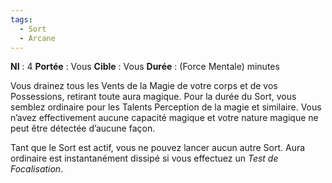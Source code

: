 ```yaml
---
tags:
  - Sort
  - Arcane
---
```

**NI** : 4
**Portée** : Vous
**Cible** : Vous
**Durée** : (Force Mentale) minutes

Vous drainez tous les Vents de la Magie de votre corps et de vos Possessions, retirant toute aura magique. Pour la durée du Sort, vous semblez ordinaire pour les Talents Perception de la magie et similaire. Vous n’avez effectivement aucune capacité magique et votre nature magique ne peut être détectée d’aucune façon. 

Tant que le Sort est actif, vous ne pouvez lancer aucun autre Sort. Aura ordinaire est instantanément dissipé si vous effectuez un *Test de Focalisation*.